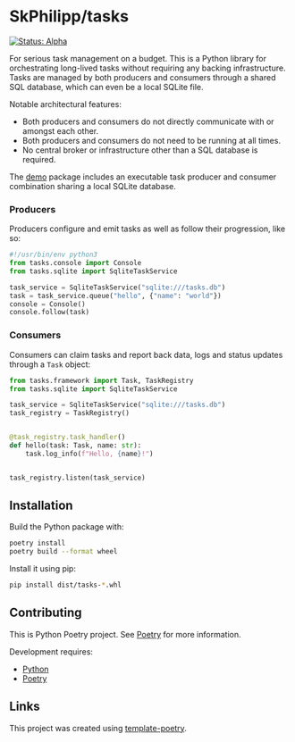 # SkPhilipp/tasks

[![Status: Alpha](https://img.shields.io/badge/status-alpha-red)](https://release-engineers.com/open-source-badges/)

For serious task management on a budget. This is a Python library for orchestrating long-lived tasks without requiring any backing infrastructure. Tasks
are managed by both producers and consumers through a shared SQL database, which can even be a local SQLite file.

Notable architectural features:

- Both producers and consumers do not directly communicate with or amongst each other.
- Both producers and consumers do not need to be running at all times.
- No central broker or infrastructure other than a SQL database is required.

The [demo](demo) package includes an executable task producer and consumer combination sharing a local SQLite database.

### Producers

Producers configure and emit tasks as well as follow their progression, like so:

```python
#!/usr/bin/env python3
from tasks.console import Console
from tasks.sqlite import SqliteTaskService

task_service = SqliteTaskService("sqlite:///tasks.db")
task = task_service.queue("hello", {"name": "world"})
console = Console()
console.follow(task)
```

### Consumers

Consumers can claim tasks and report back data, logs and status updates through a `Task` object:

```python
from tasks.framework import Task, TaskRegistry
from tasks.sqlite import SqliteTaskService

task_service = SqliteTaskService("sqlite:///tasks.db")
task_registry = TaskRegistry()


@task_registry.task_handler()
def hello(task: Task, name: str):
    task.log_info(f"Hello, {name}!")


task_registry.listen(task_service)
```

## Installation

Build the Python package with:

```bash
poetry install
poetry build --format wheel
```

Install it using pip:

```bash
pip install dist/tasks-*.whl
```

## Contributing

This is Python Poetry project.
See [Poetry](https://python-poetry.org/) for more information.

Development requires:

- [Python](https://www.python.org/)
- [Poetry](https://python-poetry.org/)

## Links

This project was created using [template-poetry](https://github.com/release-engineers/template-poetry).
